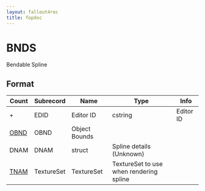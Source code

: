 ```yaml
---
layout: fallout4rec
title: fopdoc
---
```

BNDS
====

Bendable Spline

## Format

Count | Subrecord | Name | Type | Info
------|-------|------|------|-----
+ | EDID | Editor ID | cstring | Editor ID
 | [OBND](Subrecords/OBND.html) | OBND | Object Bounds
 | DNAM | DNAM | struct | Spline details (Unknown)
 | [TNAM](TXST.html) | TextureSet | TextureSet | TextureSet to use when rendering spline